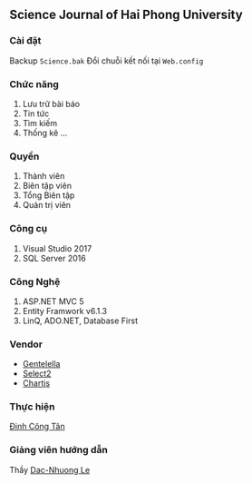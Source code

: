 ## Science Journal of Hai Phong University

### Cài đặt
Backup `Science.bak`
Đổi chuỗi kết nối tại `Web.config`

### Chức năng
1. Lưu trữ bài báo
2. Tin tức
3. Tìm kiếm
4. Thống kê
...

### Quyền
1. Thành viên
2. Biên tập viên
3. Tổng Biên tập
4. Quản trị viên

### Công cụ
1. Visual Studio 2017
2. SQL Server 2016

### Công Nghệ
1. ASP.NET MVC 5
2. Entity Framwork v6.1.3
3. LinQ, ADO.NET, Database First

### Vendor

- [Gentelella](https://github.com/krzysiekpiasecki/Gentelella)
- [Select2](https://select2.org)
- [Chartjs](http://www.chartjs.org)

### Thực hiện
 [Đinh Công Tân](https://www.facebook.com/tan.dct)
### Giảng viên hướng dẫn
Thầy [Dac-Nhuong Le](https://www.facebook.com/nhuong.ledac)